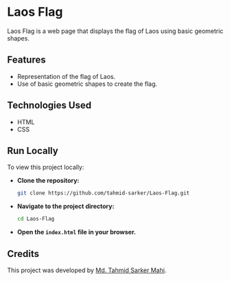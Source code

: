 # Laos Flag

Laos Flag is a web page that displays the flag of Laos using basic geometric shapes.

## Features

- Representation of the flag of Laos.
- Use of basic geometric shapes to create the flag.

## Technologies Used

- HTML
- CSS

## Run Locally

To view this project locally:

- **Clone the repository:**

    ```bash
    git clone https://github.com/tahmid-sarker/Laos-Flag.git
    ```

- **Navigate to the project directory:**

    ```bash
    cd Laos-Flag
    ```

- **Open the `index.html` file in your browser.**

## Credits

This project was developed by [Md. Tahmid Sarker Mahi](https://tahmid-sarker.github.io).
